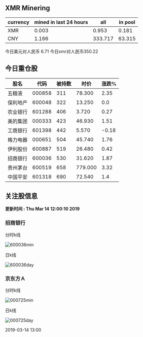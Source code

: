 ## XMR Minering

|currency|mined in last 24 hours|all|in pool|
|---|---|---|---|
|XMR|0.003|0.953|0.181|
|CNY|1.166|333.717|63.315|

今日美元对人民币 6.71	今日xmr对人民币350.22


## 今日重仓股 

|股名|代码|被持数|时价|涨跌%|
|---|---|---|---|---|
|五粮液|000858|311|78.300|2.35|
|保利地产|600048|322|13.250|0.0|
|农业银行|601288|406|3.720|0.27|
|美的集团|000333|423|46.930|1.51|
|工商银行|601398|442|5.570|-0.18|
|格力电器|000651|504|45.740|1.76|
|伊利股份|600887|519|26.480|0.42|
|招商银行|600036|530|31.620|1.87|
|贵州茅台|600519|658|779.000|3.32|
|中国平安|601318|690|72.540|1.4|

## 关注股信息
**更新时间 : Thu Mar 14 12:00:10 2019**
### 招商银行 
分时k线

![600036min](http://image.sinajs.cn/newchart/min/n/sh600036.gif)

日k线

![600036day](http://image.sinajs.cn/newchart/daily/n/sh600036.gif)

### 京东方Ａ 
分时k线

![000725min](http://image.sinajs.cn/newchart/min/n/sz000725.gif)

日k线

![000725day](http://image.sinajs.cn/newchart/daily/n/sz000725.gif)

2019-03-14 13:00